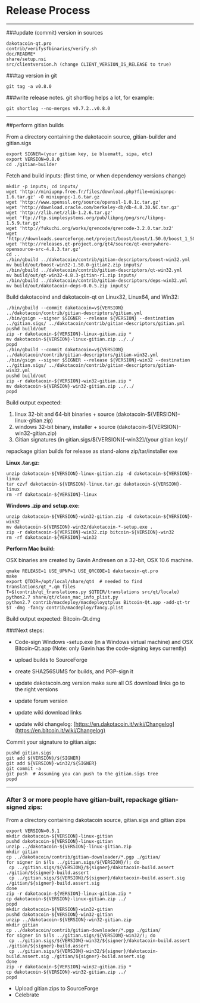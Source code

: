 Release Process
====================

* * *

###update (commit) version in sources


	dakotacoin-qt.pro
	contrib/verifysfbinaries/verify.sh
	doc/README*
	share/setup.nsi
	src/clientversion.h (change CLIENT_VERSION_IS_RELEASE to true)

###tag version in git

	git tag -a v0.8.0

###write release notes. git shortlog helps a lot, for example:

	git shortlog --no-merges v0.7.2..v0.8.0

* * *

##perform gitian builds

 From a directory containing the dakotacoin source, gitian-builder and gitian.sigs
  
	export SIGNER=(your gitian key, ie bluematt, sipa, etc)
	export VERSION=0.8.0
	cd ./gitian-builder

 Fetch and build inputs: (first time, or when dependency versions change)

	mkdir -p inputs; cd inputs/
	wget 'http://miniupnp.free.fr/files/download.php?file=miniupnpc-1.6.tar.gz' -O miniupnpc-1.6.tar.gz
	wget 'http://www.openssl.org/source/openssl-1.0.1c.tar.gz'
	wget 'http://download.oracle.com/berkeley-db/db-4.8.30.NC.tar.gz'
	wget 'http://zlib.net/zlib-1.2.6.tar.gz'
	wget 'ftp://ftp.simplesystems.org/pub/libpng/png/src/libpng-1.5.9.tar.gz'
	wget 'http://fukuchi.org/works/qrencode/qrencode-3.2.0.tar.bz2'
	wget 'http://downloads.sourceforge.net/project/boost/boost/1.50.0/boost_1_50_0.tar.bz2'
	wget 'http://releases.qt-project.org/qt4/source/qt-everywhere-opensource-src-4.8.3.tar.gz'
	cd ..
	./bin/gbuild ../dakotacoin/contrib/gitian-descriptors/boost-win32.yml
	mv build/out/boost-win32-1.50.0-gitian2.zip inputs/
	./bin/gbuild ../dakotacoin/contrib/gitian-descriptors/qt-win32.yml
	mv build/out/qt-win32-4.8.3-gitian-r1.zip inputs/
	./bin/gbuild ../dakotacoin/contrib/gitian-descriptors/deps-win32.yml
	mv build/out/dakotacoin-deps-0.0.5.zip inputs/

 Build dakotacoind and dakotacoin-qt on Linux32, Linux64, and Win32:
  
	./bin/gbuild --commit dakotacoin=v${VERSION} ../dakotacoin/contrib/gitian-descriptors/gitian.yml
	./bin/gsign --signer $SIGNER --release ${VERSION} --destination ../gitian.sigs/ ../dakotacoin/contrib/gitian-descriptors/gitian.yml
	pushd build/out
	zip -r dakotacoin-${VERSION}-linux-gitian.zip *
	mv dakotacoin-${VERSION}-linux-gitian.zip ../../
	popd
	./bin/gbuild --commit dakotacoin=v${VERSION} ../dakotacoin/contrib/gitian-descriptors/gitian-win32.yml
	./bin/gsign --signer $SIGNER --release ${VERSION}-win32 --destination ../gitian.sigs/ ../dakotacoin/contrib/gitian-descriptors/gitian-win32.yml
	pushd build/out
	zip -r dakotacoin-${VERSION}-win32-gitian.zip *
	mv dakotacoin-${VERSION}-win32-gitian.zip ../../
	popd

  Build output expected:

  1. linux 32-bit and 64-bit binaries + source (dakotacoin-${VERSION}-linux-gitian.zip)
  2. windows 32-bit binary, installer + source (dakotacoin-${VERSION}-win32-gitian.zip)
  3. Gitian signatures (in gitian.sigs/${VERSION}[-win32]/(your gitian key)/

repackage gitian builds for release as stand-alone zip/tar/installer exe

**Linux .tar.gz:**

	unzip dakotacoin-${VERSION}-linux-gitian.zip -d dakotacoin-${VERSION}-linux
	tar czvf dakotacoin-${VERSION}-linux.tar.gz dakotacoin-${VERSION}-linux
	rm -rf dakotacoin-${VERSION}-linux

**Windows .zip and setup.exe:**

	unzip dakotacoin-${VERSION}-win32-gitian.zip -d dakotacoin-${VERSION}-win32
	mv dakotacoin-${VERSION}-win32/dakotacoin-*-setup.exe .
	zip -r dakotacoin-${VERSION}-win32.zip bitcoin-${VERSION}-win32
	rm -rf dakotacoin-${VERSION}-win32

**Perform Mac build:**

  OSX binaries are created by Gavin Andresen on a 32-bit, OSX 10.6 machine.

	qmake RELEASE=1 USE_UPNP=1 USE_QRCODE=1 dakotacoin-qt.pro
	make
	export QTDIR=/opt/local/share/qt4  # needed to find translations/qt_*.qm files
	T=$(contrib/qt_translations.py $QTDIR/translations src/qt/locale)
	python2.7 share/qt/clean_mac_info_plist.py
	python2.7 contrib/macdeploy/macdeployqtplus Bitcoin-Qt.app -add-qt-tr $T -dmg -fancy contrib/macdeploy/fancy.plist

 Build output expected: Bitcoin-Qt.dmg

###Next steps:

* Code-sign Windows -setup.exe (in a Windows virtual machine) and
  OSX Bitcoin-Qt.app (Note: only Gavin has the code-signing keys currently)

* upload builds to SourceForge

* create SHA256SUMS for builds, and PGP-sign it

* update dakotacoin.org version
  make sure all OS download links go to the right versions

* update forum version

* update wiki download links

* update wiki changelog: [https://en.dakotacoin.it/wiki/Changelog](https://en.bitcoin.it/wiki/Changelog)

Commit your signature to gitian.sigs:

	pushd gitian.sigs
	git add ${VERSION}/${SIGNER}
	git add ${VERSION}-win32/${SIGNER}
	git commit -a
	git push  # Assuming you can push to the gitian.sigs tree
	popd

-------------------------------------------------------------------------

### After 3 or more people have gitian-built, repackage gitian-signed zips:

From a directory containing dakotacoin source, gitian.sigs and gitian zips

	export VERSION=0.5.1
	mkdir dakotacoin-${VERSION}-linux-gitian
	pushd dakotacoin-${VERSION}-linux-gitian
	unzip ../dakotacoin-${VERSION}-linux-gitian.zip
	mkdir gitian
	cp ../dakotacoin/contrib/gitian-downloader/*.pgp ./gitian/
	for signer in $(ls ../gitian.sigs/${VERSION}/); do
	 cp ../gitian.sigs/${VERSION}/${signer}/dakotacoin-build.assert ./gitian/${signer}-build.assert
	 cp ../gitian.sigs/${VERSION}/${signer}/dakotacoin-build.assert.sig ./gitian/${signer}-build.assert.sig
	done
	zip -r dakotacoin-${VERSION}-linux-gitian.zip *
	cp dakotacoin-${VERSION}-linux-gitian.zip ../
	popd
	mkdir dakotacoin-${VERSION}-win32-gitian
	pushd dakotacoin-${VERSION}-win32-gitian
	unzip ../dakotacoin-${VERSION}-win32-gitian.zip
	mkdir gitian
	cp ../dakotacoin/contrib/gitian-downloader/*.pgp ./gitian/
	for signer in $(ls ../gitian.sigs/${VERSION}-win32/); do
	 cp ../gitian.sigs/${VERSION}-win32/${signer}/dakotacoin-build.assert ./gitian/${signer}-build.assert
	 cp ../gitian.sigs/${VERSION}-win32/${signer}/dakotacoin-build.assert.sig ./gitian/${signer}-build.assert.sig
	done
	zip -r dakotacoin-${VERSION}-win32-gitian.zip *
	cp dakotacoin-${VERSION}-win32-gitian.zip ../
	popd

- Upload gitian zips to SourceForge
- Celebrate 
